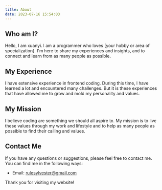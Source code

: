 ```yaml
---
title: About
date: 2023-07-16 15:54:03
---
```


## Who am I?

Hello, I am xuanyi. I am a programmer who loves [your hobby or area of specialization]. I'm here to share my experiences and insights, and to connect and learn from as many people as possible.

## My Experience

I have extensive experience in frontend coding. During this time, I have learned a lot and encountered many challenges. But it is these experiences that have allowed me to grow and mold my personality and values.

## My Mission

I believe coding are something we should all aspire to. My mission is to live these values through my work and lifestyle and to help as many people as possible to find their calling and values.

## Contact Me

If you have any questions or suggestions, please feel free to contact me. You can find me in the following ways:

- Email: rulesylvester@gmail.com

Thank you for visiting my website!